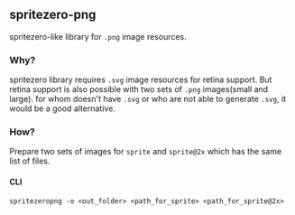 ## spritezero-png

spritezero-like library for `.png` image resources.

### Why?

spritezero library requires `.svg` image resources for retina support.
But retina support is also possible with two sets of `.png` images(small and large).
for whom doesn't have `.svg` or who are not able to generate `.svg`, it would be a good alternative.

### How?

Prepare two sets of images for `sprite` and `sprite@2x` which has the same list of files.

#### CLI
`spritezeropng -o <out_folder> <path_for_sprite> <path_for_sprite@2x>`
